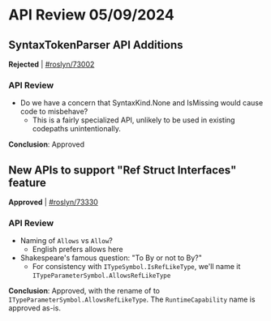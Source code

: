 # API Review 05/09/2024

## SyntaxTokenParser API Additions

**Rejected** | [#roslyn/73002](https://github.com/dotnet/roslyn/issues/73002#issuecomment-2103415731)

### API Review

* Do we have a concern that SyntaxKind.None and IsMissing would cause code to misbehave?
    * This is a fairly specialized API, unlikely to be used in existing codepaths unintentionally.

**Conclusion**: Approved
## New APIs to support "Ref Struct Interfaces" feature 

**Approved** | [#roslyn/73330](https://github.com/dotnet/roslyn/issues/73330#issuecomment-2103416395)

### API Review

* Naming of `Allows` vs `Allow`?
    * English prefers allows here
* Shakespeare's famous question: "To By or not to By?"
    * For consistency with `ITypeSymbol.IsRefLikeType`, we'll name it `ITypeParameterSymbol.AllowsRefLikeType`

**Conclusion**: Approved, with the rename of to `ITypeParameterSymbol.AllowsRefLikeType`. The `RuntimeCapability` name is approved as-is.
